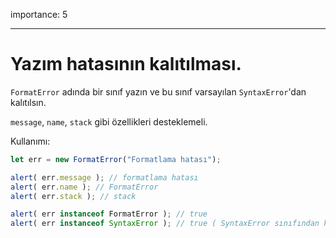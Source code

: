 importance: 5

---

# Yazım hatasının kalıtılması.

`FormatError` adında bir sınıf yazın ve bu sınıf varsayılan `SyntaxError`'dan kalıtılsın.

`message`, `name`, `stack` gibi özellikleri desteklemeli.

Kullanımı:

```js
let err = new FormatError("Formatlama hatası");

alert( err.message ); // formatlama hatası
alert( err.name ); // FormatError
alert( err.stack ); // stack

alert( err instanceof FormatError ); // true
alert( err instanceof SyntaxError ); // true ( SyntaxError sınıfından kalıtıldığından dolayı )
```
